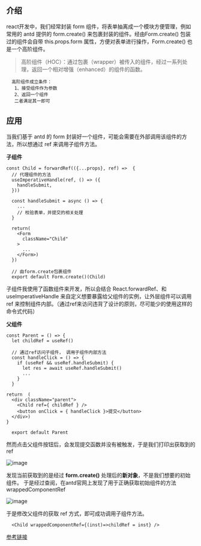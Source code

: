 ## 介绍 
 react开发中，我们经常封装 form 组件，将表单抽离成一个模块方便管理，例如常用的 antd 提供的 form.create() 来包裹封装的组件。经由Form.create() 包装过的组件会自带 this.props.form 属性，方便对表单进行操作，Form.create() 也是一个高阶组件。

> 高阶组件（HOC）：通过包裹（wrapper）被传入的组件，经过一系列处理，返回一个相对增强（enhanced）的组件的函数。
```
  高阶组件成立条件：
   1、接受组件作为参数
   2、返回一个组件
   二者满足其一即可
```


  ## 应用
  当我们基于 antd 的 form 封装好一个组件，可能会需要在外部调用该组件的方法，所以想通过 ref 来调用子组件方法。

**子组件**
```Jsx
const Child = forwardRef(({...props}, ref) =>  {
  // 代理组件的方法
  useImperativeHandle(ref, () => ({
    handleSubmit,
  }))

  const handleSubmit = async () => {
    ... 
    // 校验表单，并提交的相关处理
  }

  return(
    <Form
      className="Child"
    >
      ...
    </Form>)
  })

  // 由form.create包裹组件
  export default Form.create()(Child)
```

子组件我使用了函数组件来开发，所以会结合 React.forwardRef、和 useImperativeHandle 来自定义想要暴露给父组件的实例，让外层组件可以调用 ref 来控制组件内部。（通过ref来访问违背了设计的原则，尽可能少的使用这样的命令式代码）

**父组件**
```Jsx
const Parent = () => {
  let childRef = useRef()

  // 通过ref访问子组件， 调用子组件内部方法
  const handleClick = () => {
    if (useRef && useRef.handleSubmit) {
      let res = await useRef.handleSubmit()
      ...
    }
  }

return  (
  <div className="parent">
    <Child ref={ childRef } />
    <button onClick = { handleClick }>提交</button>
  </div>)
}

  export default Parent
```
然而点击父组件按钮后，会发现提交函数并没有被触发，于是我们打印出获取到的 ref

![image](https://user-images.githubusercontent.com/48883217/98462590-5234ed00-21f0-11eb-9f0e-fe13ec67c2db.png)

发现当前获取到的是经过 **form.create()** 处理后的**新对象**，不是我们想要的初始组件。
于是经过查阅，在antd官网上发现了用于正确获取初始组件的方法wrappedComponentRef

![image](https://user-images.githubusercontent.com/48883217/98462659-df784180-21f0-11eb-976d-20fdf0f0210e.png)


于是修改父组件的获取 ref 方式，即可成功调用子组件方法。
```Jsx
  <Child wrappedComponentRef={(inst)=>childRef = inst} />
```

[参考链接](https://www.cnblogs.com/krisZzz/p/11158003.html)